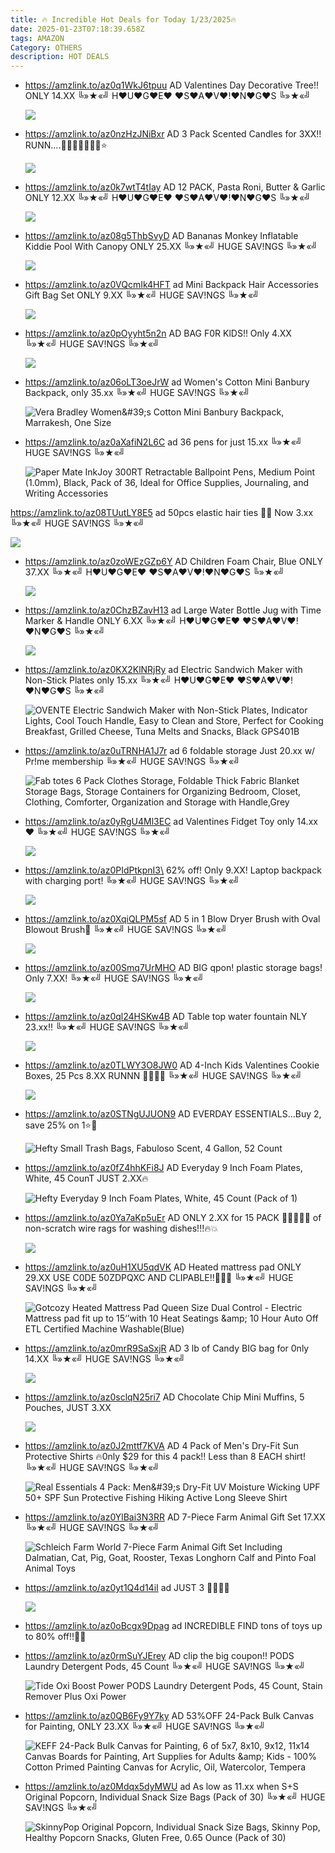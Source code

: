 ```yaml
---
title: 🔥 Incredible Hot Deals for Today 1/23/2025🔥
date: 2025-01-23T07:18:39.658Z
tags: AMAZON
Category: OTHERS
description: HOT DEALS
---
```

* https://amzlink.to/az0q1WkJ6tpuu    AD
  Valentines Day Decorative Tree!! ONLY 14.XX
  ╚»★«╝ H♥U♥G♥E♥ ♥S♥A♥V♥!♥N♥G♥S ╚»★«╝   <!--StartFragment-->

  ![](https://m.media-amazon.com/images/I/51PeaPWbi3L._SR400,400_.jpg)
* https://amzlink.to/az0nzHzJNiBxr   AD
  3 Pack Scented Candles for 3XX!! RUNN….🏃‍♀🏃‍♀🏃‍♀🌟⭐<!--StartFragment-->

  ![](https://m.media-amazon.com/images/I/71SBkQzn-cL._AC_SL1200_.jpg)
* https://amzlink.to/az0k7wtT4tIay   AD
  12 PACK, Pasta Roni, Butter & Garlic  ONLY 12.XX
  ╚»★«╝ H♥U♥G♥E♥ ♥S♥A♥V♥!♥N♥G♥S ╚»★«╝   <!--StartFragment-->

  ![](https://m.media-amazon.com/images/I/91SjBt4F0RL._SL1500_.jpg)
* https://amzlink.to/az08g5ThbSvyD   AD
  Bananas Monkey Inflatable Kiddie Pool With Canopy  ONLY 25.XX
  ╚»★«╝ HUGE SAV!NGS ╚»★«╝   <!--StartFragment-->

  ![](https://m.media-amazon.com/images/I/71K1soSOMkL._AC_SL1500_.jpg)
* https://amzlink.to/az0VQcmIk4HFT   ad
  Mini Backpack Hair Accessories Gift Bag Set  ONLY 9.XX
  ╚»★«╝ HUGE SAV!NGS ╚»★«╝   <!--StartFragment-->

  ![](https://m.media-amazon.com/images/I/81q24sKsKkL._SL1500_.jpg)
* https://amzlink.to/az0pOyyht5n2n   AD
  BAG F0R KlDS!! Only 4.XX
  ╚»★«╝ HUGE SAV!NGS ╚»★«╝   <!--StartFragment-->

  ![](https://m.media-amazon.com/images/I/81vO5S3rfTL._AC_SL1500_.jpg)
* https://amzlink.to/az06oLT3oeJrW   ad
  Women's Cotton Mini Banbury Backpack, only 35.xx
  ╚»★«╝ HUGE SAV!NGS ╚»★«╝   <!--StartFragment-->

  ![Vera Bradley Women\&#39;s Cotton Mini Banbury Backpack, Marrakesh, One Size](https://m.media-amazon.com/images/I/81-LIUWMk+L._AC_SY300_SX300_PQ37_.jpg)
* https://amzlink.to/az0aXafiN2L6C  ad
  36 pens for just 15.xx
  ╚»★«╝ HUGE SAV!NGS ╚»★«╝   <!--StartFragment-->

  ![Paper Mate InkJoy 300RT Retractable Ballpoint Pens, Medium Point (1.0mm), Black, Pack of 36, Ideal for Office Supplies, Journaling, and Writing Accessories](https://m.media-amazon.com/images/I/81IMsYXVOKL.__AC_SX300_SY300_QL70_FMwebp_.jpg)

https://amzlink.to/az08TUutLY8E5  ad
50pcs elastic hair ties 👩🤩
Now 3.xx
╚»★«╝ HUGE SAV!NGS ╚»★«╝   <!--StartFragment-->

![](https://m.media-amazon.com/images/I/81Ud2xmyUSL._SL1500_.jpg)

<!--EndFragment-->

* https://amzlink.to/az0zoWEzGZp6Y   AD
  Children Foam Chair, Blue ONLY 37.XX
  ╚»★«╝ H♥U♥G♥E♥ ♥S♥A♥V♥!♥N♥G♥S ╚»★«╝<!--StartFragment-->

  ![](https://m.media-amazon.com/images/I/71zvc2Df6uL._SL1500_.jpg)
* https://amzlink.to/az0ChzBZavH13   ad
  Large Water Bottle Jug with Time Marker & Handle  ONLY 6.XX
  ╚»★«╝ H♥U♥G♥E♥ ♥S♥A♥V♥!♥N♥G♥S ╚»★«╝   <!--StartFragment-->

  ![](https://m.media-amazon.com/images/I/71AvQtk9nmL._AC_SL1500_.jpg)
* https://amzlink.to/az0KX2KlNRjRy   ad
  Electric Sandwich Maker with Non-Stick Plates  only 15.xx
  ╚»★«╝ H♥U♥G♥E♥ ♥S♥A♥V♥!♥N♥G♥S ╚»★«╝   <!--StartFragment-->

  ![OVENTE Electric Sandwich Maker with Non-Stick Plates, Indicator Lights, Cool Touch Handle, Easy to Clean and Store, Perfect for Cooking Breakfast, Grilled Cheese, Tuna Melts and Snacks, Black GPS401B](https://m.media-amazon.com/images/I/71kgJsC53YL.__AC_SX300_SY300_QL70_FMwebp_.jpg)
* https://amzlink.to/az0uTRNHA1J7r   ad
  6 foldable storage  Just 20.xx w/ Pr!me membership 
  ╚»★«╝ HUGE SAV!NGS ╚»★«╝   <!--StartFragment-->

  ![Fab totes 6 Pack Clothes Storage, Foldable Thick Fabric Blanket Storage Bags, Storage Containers for Organizing Bedroom, Closet, Clothing, Comforter, Organization and Storage with Handle,Grey](https://m.media-amazon.com/images/I/81dnPpZT+GL._AC_SY300_SX300_PQ37_.jpg)
* https://amzlink.to/az0yRgU4Ml3EC   ad
  Valentines Fidget Toy  only 14.xx  ❤
  ╚»★«╝ HUGE SAV!NGS ╚»★«╝   <!--StartFragment-->

  ![](https://m.media-amazon.com/images/I/61mdEQlLYVL._AC_SL1000_.jpg)
* https://amzlink.to/az0PIdPtkpnI3\
  62% off! Only 9.XX! 
  Laptop backpack with charging port!
  ╚»★«╝ HUGE SAV!NGS ╚»★«╝   <!--StartFragment-->

  ![](https://m.media-amazon.com/images/I/616wVboXjXL._AC_SL1500_.jpg)

  <!--EndFragment-->
* https://amzlink.to/az0XqiQLPM5sf   AD
  5 in 1 Blow Dryer Brush with Oval Blowout Brush💁
  ╚»★«╝ HUGE SAV!NGS ╚»★«╝   <!--StartFragment-->

  ![](https://m.media-amazon.com/images/I/71j33U6GZgL._SL1500_.jpg)

  <!--EndFragment-->
* https://amzlink.to/az00Smq7UrMHO  AD
  BIG qpon! 
  plastic storage bags! Only 7.XX!
  ╚»★«╝ HUGE SAV!NGS ╚»★«╝   <!--StartFragment-->

  ![](https://m.media-amazon.com/images/I/81fkjYhygSL._AC_SL1500_.jpg)

  <!--EndFragment-->
* https://amzlink.to/az0ql24HSKw4B   AD
  Table top water fountain NLY 23.xx‼
  ╚»★«╝ HUGE SAV!NGS ╚»★«╝   <!--StartFragment-->

  ![](https://m.media-amazon.com/images/I/61vEjplUwlL._AC_SL1500_.jpg)

  <!--EndFragment-->
* https://amzlink.to/az0TLWY3O8JW0   AD
  4-Inch Kids Valentines Cookie Boxes, 25 Pcs 8.XX  RUNNN 🏃‍♀🏃‍♀
  ╚»★«╝ HUGE SAV!NGS ╚»★«╝   <!--StartFragment-->

  ![](https://m.media-amazon.com/images/I/71Vzvn0FFAL._AC_SL1500_.jpg)

  <!--EndFragment-->
* https://amzlink.to/az0STNgUJUON9  AD
  EVERDAY ESSENTIALS…Buy 2, save 25% on 1⭐🌟<!--StartFragment-->

  ![Hefty Small Trash Bags, Fabuloso Scent, 4 Gallon, 52 Count](https://m.media-amazon.com/images/I/51HpKwJih0L.jpg)

  <!--EndFragment-->
* https://amzlink.to/az0fZ4hhKFi8J   AD
  Everyday 9 Inch Foam Plates, White, 45 CounT JUST 2.XX🔥<!--StartFragment-->

  ![Hefty Everyday 9 Inch Foam Plates, White, 45 Count (Pack of 1)](https://m.media-amazon.com/images/I/81KiABpPqkL.__AC_SX300_SY300_QL70_FMwebp_.jpg)

  <!--EndFragment-->
* https://amzlink.to/az0Ya7aKp5uEr   AD
  ONLY 2.XX for 15 PACK 🏃‍♂🏃‍♂🔥
  of non-scratch wire rags for washing dishes!!!🔥💥<!--StartFragment-->

  ![](https://m.media-amazon.com/images/I/91oWOapAefL._AC_SL1500_.jpg)

  <!--EndFragment-->
* https://amzlink.to/az0uH1XU5qdVK   AD
  Heated mattress pad ONLY 29.XX
  USE C0DE 50ZDPQXC AND CLIPABLE!!🏃🏃🏃
  ╚»★«╝ HUGE SAV!NGS ╚»★«╝   <!--StartFragment-->

  ![Gotcozy Heated Mattress Pad Queen Size Dual Control - Electric Mattress pad fit up to 15‘’with 10 Heat Seatings \&amp; 10 Hour Auto Off ETL Certified Machine Washable(Blue)](https://m.media-amazon.com/images/I/81kkLswEgvL.__AC_SX300_SY300_QL70_FMwebp_.jpg)

  <!--EndFragment-->
* https://amzlink.to/az0mrR9SaSxjR   AD
  3 lb of Candy BIG  bag for 0nly 14.XX
  ╚»★«╝ HUGE SAV!NGS ╚»★«╝   <!--StartFragment-->

  ![](https://m.media-amazon.com/images/I/91bw0YI6i9L._SL1500_.jpg)

  <!--EndFragment-->
* https://amzlink.to/az0sclqN25ri7   AD
  Chocolate Chip Mini Muffins, 5 Pouches, JUST 3.XX<!--StartFragment-->

  ![](https://m.media-amazon.com/images/I/81HoTcgHuGL._SL1500_.jpg)

  <!--EndFragment-->
* https://amzlink.to/az0J2mttf7KVA   AD
  4 Pack of Men's Dry-Fit Sun Protective Shirts 🔥0nly $29 for this 4 pack!!
  Less than 8 EACH shirt!
  ╚»★«╝ HUGE SAV!NGS ╚»★«╝   <!--StartFragment-->

  ![Real Essentials 4 Pack: Men\&#39;s Dry-Fit UV Moisture Wicking UPF 50+ SPF Sun Protective Fishing Hiking Active Long Sleeve Shirt](https://m.media-amazon.com/images/I/81Wu7QPkeqL._AC_SX466_.jpg)

  <!--EndFragment-->
* https://amzlink.to/az0YlBai3N3RR   AD
  7-Piece Farm Animal Gift Set 17.XX
  ╚»★«╝ HUGE SAV!NGS ╚»★«╝   <!--StartFragment-->

  ![Schleich Farm World 7-Piece Farm Animal Gift Set Including Dalmatian, Cat, Pig, Goat, Rooster, Texas Longhorn Calf and Pinto Foal Animal Toys](https://m.media-amazon.com/images/I/61xLWBO+YNL._AC_SY300_SX300_PQ37_.jpg)

  <!--EndFragment-->
* https://amzlink.to/az0yt1Q4d14iI   ad
  JUST 3 🏃‍♂🏃‍♂<!--StartFragment-->

  ![](https://m.media-amazon.com/images/I/71PYapALXTL._SL1500_.jpg)

  <!--EndFragment-->
* https://amzlink.to/az0oBcgx9Dpag   ad
  INCREDIBLE FIND  tons of toys up to 80% off!!🎁🎁
* https://amzlink.to/az0rmSuYJErey   AD
  clip the big coupon!! 
  PODS Laundry Detergent Pods, 45 Count
  ╚»★«╝ HUGE SAV!NGS ╚»★«╝   <!--StartFragment-->

  ![Tide Oxi Boost Power PODS Laundry Detergent Pods, 45 Count, Stain Remover Plus Oxi Power](https://m.media-amazon.com/images/I/816OlMEv7NL.__AC_SX300_SY300_QL70_FMwebp_.jpg)

  <!--EndFragment-->
* https://amzlink.to/az0QB6Fy9Y7ky   AD
  53%OFF 
  24-Pack Bulk Canvas for Painting,  ONLY 23.XX
  ╚»★«╝ HUGE SAV!NGS ╚»★«╝   <!--StartFragment-->

  ![KEFF 24-Pack Bulk Canvas for Painting, 6 of 5x7, 8x10, 9x12, 11x14 Canvas Boards for Painting, Art Supplies for Adults \&amp; Kids - 100% Cotton Primed Painting Canvas for Acrylic, Oil, Watercolor, Tempera](https://m.media-amazon.com/images/I/81R7gsv62QL.__AC_SX300_SY300_QL70_FMwebp_.jpg)

  <!--EndFragment-->
* https://amzlink.to/az0Mdqx5dyMWU   ad
  As low as 11.xx when S+S
  Original Popcorn, Individual Snack Size Bags (Pack of 30)
  ╚»★«╝ HUGE SAV!NGS ╚»★«╝<!--StartFragment-->

  ![SkinnyPop Original Popcorn, Individual Snack Size Bags, Skinny Pop, Healthy Popcorn Snacks, Gluten Free, 0.65 Ounce (Pack of 30)](https://m.media-amazon.com/images/I/51Zrpom7k5L._SX300_SY300_QL70_FMwebp_.jpg)

  <!--EndFragment-->